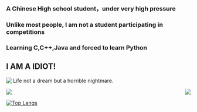 <h3>A Chinese High school student，under very high pressure</h3>
<h3>Unlike most people, I am not a student participating in competitions</h3>
<h3>Learning C,C++,Java and forced to learn Python</h3>
<h2>I AM A IDIOT!</h2>
Life not a dream but a horrible nightmare.
<img   align="left" src="https://github-readme-stats.vercel.app/api?username=Uranus-18C5E&locale=en&line_height=33&show_icons=true&hide=&theme=dark&language_icon=github"/>
<p> </p>
<img   align="right" src="https://github-widgetbox.vercel.app/api/skills?languages=java,html,c,cpp,markdown&theme=dark&rank_icon=github"/>
<img   align="middle" src="https://github-widgetbox.vercel.app/api/skills?software=windows,vscode&theme=dark&rank_icon=github"/>

[![Top Langs](https://github-readme-stats.vercel.app/api/top-langs/?username=Uranus-18C5E&layout=compact&theme=dark&rank_icon=github)](https://githubfast.com/Uranus-18C5E/github-readme-stats)
